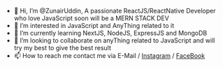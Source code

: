 - 👋 Hi, I’m @ZunairUddin, A passionate ReactJS/ReactNative Developer who love JavaScript soon will be a MERN STACK DEV
- 👀 I’m interested in JavaScript and AnyThing related to it 
- 🌱 I’m currently learning NextJS, NodeJS, ExpressJS and MongoDB
- 💞️ I’m looking to collaborate on anyThing related to JavaScript and will try my best to give the best result
- 📫 How to reach me contact me via E-Mail / [Instagram](https://www.instagram.com/zunair_uddin/) / [FaceBook](https://www.facebook.com/zunair.uddin.3/)

<!---
ZunairUddin/ZunairUddin is a ✨ special ✨ repository because its `README.md` (this file) appears on your GitHub profile.
You can click the Preview link to take a look at your changes.
--->
